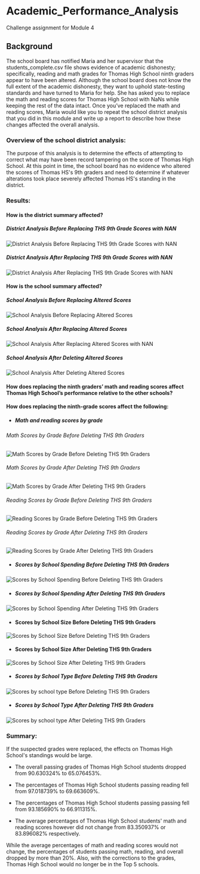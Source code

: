 # Academic_Performance_Analysis
Challenge assignment for Module 4

## Background
The school board has notified Maria and her supervisor that the students_complete.csv file shows evidence of academic dishonesty; specifically, reading and math grades for Thomas High School ninth graders appear to have been altered. Although the school board does not know the full extent of the academic dishonesty, they want to uphold state-testing standards and have turned to Maria for help. She has asked you to replace the math and reading scores for Thomas High School with NaNs while keeping the rest of the data intact. Once you’ve replaced the math and reading scores, Maria would like you to repeat the school district analysis that you did in this module and write up a report to describe how these changes affected the overall analysis.

### Overview of the school district analysis: 
The purpose of this analysis is to determine the effects of attempting to correct what may have been record tampering on the score of Thomas High School. At this point in time, the school board has no evidence who altered the scores of Thomas HS's 9th graders and need to determine if whatever alterations took place severely affected Thomas HS's standing in the district.   

### Results: 

#### How is the district summary affected?

##### District Analysis Before Replacing THS 9th Grade Scores with NAN
![District Analysis Before Replacing THS 9th Grade Scores with NAN](https://github.com/Itgotworse26/Academic_Performance_Analysis/blob/main/Results/District_Summary_Before_NAN.PNG)

##### District Analysis After Replacing THS 9th Grade Scores with NAN
![District Analysis After Replacing THS 9th Grade Scores with NAN](https://github.com/Itgotworse26/Academic_Performance_Analysis/blob/main/Results/District_Summary_After_NAN.PNG)


#### How is the school summary affected?

##### School Analysis Before Replacing Altered Scores
![School Analysis Before Replacing Altered Scores](https://github.com/Itgotworse26/Academic_Performance_Analysis/blob/main/Results/THS_School_Summary_Before_NAN.PNG)


##### School Analysis After Replacing Altered Scores
![School Analysis After Replacing Altered Scores with NAN](https://github.com/Itgotworse26/Academic_Performance_Analysis/blob/main/Results/THS_School_Summary_After_NAN.PNG)

##### School Analysis After Deleting Altered Scores
![School Analysis After Deleting Altered Scores](https://github.com/Itgotworse26/Academic_Performance_Analysis/blob/main/Results/THS_School_Summary_No_THS_9th_Graders.PNG)



#### How does replacing the ninth graders’ math and reading scores affect Thomas High School’s performance relative to the other schools?


#### How does replacing the ninth-grade scores affect the following:

* ##### Math and reading scores by grade

###### Math Scores by Grade Before Deleting THS 9th Graders
![Math Scores by Grade Before Deleting THS 9th Graders](https://github.com/Itgotworse26/Academic_Performance_Analysis/blob/main/Results/Math_Scores_Before_NAN.PNG)

###### Math Scores by Grade After Deleting THS 9th Graders
![Math Scores by Grade After Deleting THS 9th Graders](https://github.com/Itgotworse26/Academic_Performance_Analysis/blob/main/Results/Math_Scores_No_THS_9th_Graders.PNG)


###### Reading Scores by Grade Before Deleting THS 9th Graders
![Reading Scores by Grade Before Deleting THS 9th Graders](https://github.com/Itgotworse26/Academic_Performance_Analysis/blob/main/Results/Reading_Scores_Before_NAN.PNG)

###### Reading Scores by Grade After Deleting THS 9th Graders
![Reading Scores by Grade After Deleting THS 9th Graders](https://github.com/Itgotworse26/Academic_Performance_Analysis/blob/main/Results/Reading_Scores_No_THS_9th_Graders.PNG)


* ##### Scores by School Spending Before Deleting THS 9th Graders
![Scores by School Spending Before Deleting THS 9th Graders](https://github.com/Itgotworse26/Academic_Performance_Analysis/blob/main/Results/Size_Summary_Before_NAN.PNG)

* ##### Scores by School Spending After Deleting THS 9th Graders
![Scores by School Spending After Deleting THS 9th Graders](https://github.com/Itgotworse26/Academic_Performance_Analysis/blob/main/Results/Spending_Summary_No_THS_9th_Grade.PNG)


* #### Scores by School Size Before Deleting THS 9th Graders
![Scores by School Size Before Deleting THS 9th Graders](https://github.com/Itgotworse26/Academic_Performance_Analysis/blob/main/Results/Size_Summary_Before_NAN.PNG)

* #### Scores by School Size After Deleting THS 9th Graders
![Scores by School Size After Deleting THS 9th Graders](https://github.com/Itgotworse26/Academic_Performance_Analysis/blob/main/Results/Size_Summary_No_THS_9th_Grade.PNG)


* ##### Scores by School Type Before Deleting THS 9th Graders
![Scores by school type Before Deleting THS 9th Graders](https://github.com/Itgotworse26/Academic_Performance_Analysis/blob/main/Results/Type_Summary_Before_NAN.PNG)

* ##### Scores by School Type After Deleting THS 9th Graders
![Scores by school type After Deleting THS 9th Graders](https://github.com/Itgotworse26/Academic_Performance_Analysis/blob/main/Results/Type_Summary_No_THS_9th_Grade.PNG)


### Summary: 
If the suspected grades were replaced, the effects on Thomas High School's standings would be large.

* The overall passing grades of Thomas High School students dropped from 90.630324% to 65.076453%.

* The percentages of Thomas High School students passing reading fell from 97.018739% to 69.663609%.

* The percentages of Thomas High School students passing passing fell from 93.185690% to 66.911315%.

* The average percentages of Thomas High School students' math and reading scores however did not change from 83.350937% or 83.896082% respectively. 

While the average percentages of math and reading scores would not change, the percentages of students passing math, reading, and overall dropped by more than 20%. Also, with the corrections to the grades, Thomas High School would no longer be in the Top 5 schools.